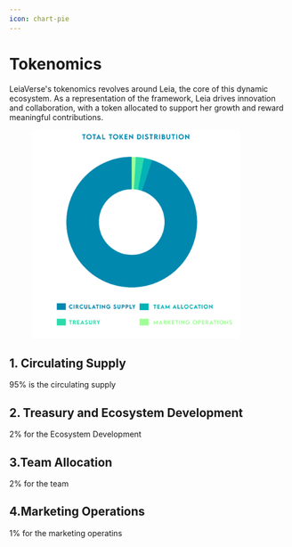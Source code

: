 ```yaml
---
icon: chart-pie
---
```


# Tokenomics

LeiaVerse's tokenomics revolves around Leia, the core of this dynamic ecosystem. As a representation of the framework, Leia drives innovation and collaboration, with a token allocated to support her growth and reward meaningful contributions.

<figure><img src="../.gitbook/assets/Leia.png" alt="" width="375"><figcaption></figcaption></figure>

## 1. Circulating Supply

95% is the circulating supply&#x20;

## 2. Treasury and Ecosystem Development

2% for the Ecosystem Development

## 3.Team Allocation

2% for the team

## 4.Marketing Operations&#x20;

1% for the marketing operatins

